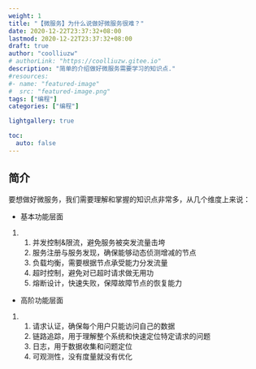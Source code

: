 ```yaml
---
weight: 1
title: "【微服务】为什么说做好微服务很难？"
date: 2020-12-22T23:37:32+08:00
lastmod: 2020-12-22T23:37:32+08:00
draft: true
author: "coolliuzw"
# authorLink: "https://coolliuzw.gitee.io"
description: "简单的介绍做好微服务需要学习的知识点."
#resources:
#- name: "featured-image"
#  src: "featured-image.png"
tags: ["编程"]
categories: ["编程"]

lightgallery: true

toc:
  auto: false
---
```

<!--more-->

## 简介

要想做好微服务，我们需要理解和掌握的知识点非常多，从几个维度上来说：



- 基本功能层面

1. 1. 并发控制&限流，避免服务被突发流量击垮
   2. 服务注册与服务发现，确保能够动态侦测增减的节点
   3. 负载均衡，需要根据节点承受能力分发流量
   4. 超时控制，避免对已超时请求做无用功
   5. 熔断设计，快速失败，保障故障节点的恢复能力

- 高阶功能层面

1. 1. 请求认证，确保每个用户只能访问自己的数据
   2. 链路追踪，用于理解整个系统和快速定位特定请求的问题
   3. 日志，用于数据收集和问题定位
   4. 可观测性，没有度量就没有优化